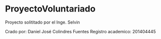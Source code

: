 # ProyectoVoluntariado
Proyecto solititado por el Inge. Selvin

Crado por: Daniel José Colindres Fuentes
Registro academico: 201404445
